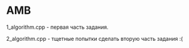 # AMB

1_algorithm.cpp - первая часть задания.

2_algorithm.cpp - тщетные попытки сделать вторую часть задания :(
